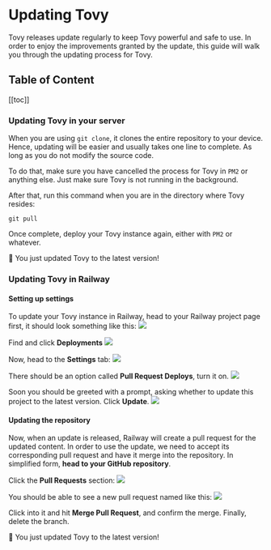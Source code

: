 # Updating Tovy
Tovy releases update regularly to keep Tovy powerful and safe to use. In order to enjoy the improvements granted by the update, this guide will walk you through the updating process for Tovy.

## Table of Content
[[toc]]

### Updating Tovy in your server
When you are using `git clone`, it clones the entire repository to your device. Hence, updating will be easier and usually takes one line to complete. As long as you do not modify the source code.

To do that, make sure you have cancelled the process for Tovy in `PM2` or anything else. Just make sure Tovy is not running in the background.

After that, run this command when you are in the directory where Tovy resides:
```
git pull
```

Once complete, deploy your Tovy instance again, either with `PM2` or whatever.

🎉 You just updated Tovy to the latest version!

### Updating Tovy in Railway
#### Setting up settings
To update your Tovy instance in Railway, head to your Railway project page first, it should look something like this:
![](https://2159974755-files.gitbook.io/~/files/v0/b/gitbook-x-prod.appspot.com/o/spaces%2FunMTB348tgzMbMDFEblw%2Fuploads%2FgI1OwkF8TAEgcn1VxcQC%2Fimage.png?alt=media&token=4aeea30d-f036-4db8-a8a7-36aec98e001d)

Find and click **Deployments**
![](https://p96.tr4.n0.cdn.getcloudapp.com/items/Bludd8vp/8df9f943-617f-4b09-887a-ca2b471dfbb5.jpg?source=viewer&v=1d3975cdde70dac5fcdb4c01cdd34e66)

Now, head to the **Settings** tab:
![](https://p96.tr4.n0.cdn.getcloudapp.com/items/NQuxxPG1/ea5c2776-9157-4918-b315-c0ca526289c6.jpg?source=viewer&v=f47811828c7e546aa4d72590bfaf12c9)

There should be an option called **Pull Request Deploys**, turn it on.
![](https://p96.tr4.n0.cdn.getcloudapp.com/items/DOumm0Zd/48accb7a-a44d-40d7-baee-01151ec7d795.jpg?source=viewer&v=15888dcad2a908c6ae544c865b545569)

Soon you should be greeted with a prompt, asking whether to update this project to the latest version. Click **Update**.
![](https://2159974755-files.gitbook.io/~/files/v0/b/gitbook-x-prod.appspot.com/o/spaces%2FunMTB348tgzMbMDFEblw%2Fuploads%2FtWxwG3MaN1KoL5nOXQ7m%2Fimage.png?alt=media&token=18f7975b-eff4-43ae-ba66-72d3fca1da6f)

#### Updating the repository
Now, when an update is released, Railway will create a pull request for the updated content. In order to use the update, we need to accept its corresponding pull request and have it merge into the repository. In simplified form, **head to your GitHub repository**.

Click the **Pull Requests** section:
![](https://p96.tr4.n0.cdn.getcloudapp.com/items/wbuYYEZk/d35feb96-0ae4-4ccd-8de9-8c9b4c74b4c1.jpg?source=viewer&v=58b814c23756e3fe724bfa80b86634ab)

You should be able to see a new pull request named like this:
![](https://p96.tr4.n0.cdn.getcloudapp.com/items/P8u66A0q/29ef6022-a607-459e-9119-9ad1f7cddf7f.jpg?source=viewer&v=8fd6ca37739be97a7073d24a81b92bdf)

Click into it and hit **Merge Pull Request**, and confirm the merge. Finally, delete the branch.

🎉 You just updated Tovy to the latest version!